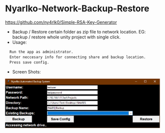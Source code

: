 # Nyarlko-Network-Backup-Restore
https://github.com/ny4rlk0/Simple-RSA-Key-Generator
* Backup / Restore certain folder as zip file to network location. EG: backup / restore whole unity project with single click.
* Usage:
```sh
  Run the app as administrator.
  Enter neccesary info for connecting share and backup location.
  Press save config.
 ```
 * Screen Shots:
<p align="center">
  <a href=https://github.com/ny4rlk0/Nyarlko-Network-Backup-Restore/">
    <img src="SS.PNG">
  </a>
